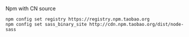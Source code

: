 Npm with CN source
```shell
npm config set registry https://registry.npm.taobao.org
npm config set sass_binary_site http://cdn.npm.taobao.org/dist/node-sass
```
